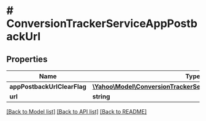 # # ConversionTrackerServiceAppPostbackUrl

## Properties

Name | Type | Description | Notes
------------ | ------------- | ------------- | -------------
**appPostbackUrlClearFlag** | [**\Yahoo\Model\ConversionTrackerServiceAppPostbackUrlClearFlag**](ConversionTrackerServiceAppPostbackUrlClearFlag.md) |  | [optional] 
**url** | **string** |  | [optional] 

[[Back to Model list]](../../README.md#documentation-for-models) [[Back to API list]](../../README.md#documentation-for-api-endpoints) [[Back to README]](../../README.md)



